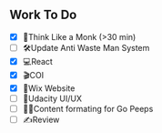 ## Work To Do
- [x] 📙Think Like a Monk (>30 min)
- [ ] 🛠Update Anti Waste Man System
- [x] 💻React
- [x] 🎬COI
- [x] 📝Wix Website
- [ ] 📓Udacity UI/UX
- [ ] 🏋️‍♂Content formating for Go Peeps
- [ ] ✍Review
